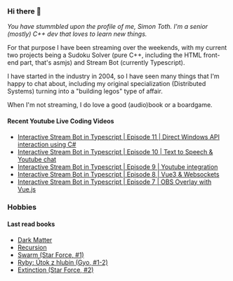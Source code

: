 ### Hi there 👋

*You have stummbled upon the profile of me, Simon Toth. I'm a senior (mostly) C++ dev that loves to learn new things.*

For that purpose I have been streaming over the weekends, with my current two projects being a Sudoku Solver (pure C++, including the HTML front-end part, that's asmjs) and Stream Bot (currently Typescript).

I have started in the industry in 2004, so I have seen many things that I'm happy to chat about, including my original specialization (Distributed Systems) turning into a "building legos" type of affair.

When I'm not streaming, I do love a good (audio)book or a boardgame.

#### Recent Youtube Live Coding Videos

<!-- YOUTUBE_LIVE:START -->
- [Interactive Stream Bot in Typescript | Episode 11 | Direct Windows API interaction using C#](https://www.youtube.com/watch?v=IAM8p8GQ0s4)
- [Interactive Stream Bot in Typescript | Episode 10 | Text to Speech & Youtube chat](https://www.youtube.com/watch?v=arzceM61GO4)
- [Interactive Stream Bot in Typescript | Episode 9 | Youtube integration](https://www.youtube.com/watch?v=sAsyLO5XjbE)
- [Interactive Stream Bot in Typescript | Episode 8 | Vue3 & Websockets](https://www.youtube.com/watch?v=4ym4SC4-NVg)
- [Interactive Stream Bot in Typescript | Episode 7 | OBS Overlay with Vue.js](https://www.youtube.com/watch?v=ZQpJoS1LXAs)
<!-- YOUTUBE_LIVE:END -->

### Hobbies

#### Last read books

<!-- GOODREADS:START -->
- [Dark Matter](https://www.goodreads.com/review/show/3237396196?utm_medium=api&utm_source=rss)
- [Recursion](https://www.goodreads.com/review/show/3199564428?utm_medium=api&utm_source=rss)
- [Swarm (Star Force, #1)](https://www.goodreads.com/review/show/3276393283?utm_medium=api&utm_source=rss)
- [Ryby: Útok z hlubin (Gyo, #1-2)](https://www.goodreads.com/review/show/3329650629?utm_medium=api&utm_source=rss)
- [Extinction (Star Force, #2)](https://www.goodreads.com/review/show/3476396438?utm_medium=api&utm_source=rss)
<!-- GOODREADS:END -->

<!--
![My Github stats](https://github-readme-stats.vercel.app/api?username=HappyCerberus&show_icons=true)


![Top Langs](https://github-readme-stats.vercel.app/api/top-langs/?username=HappyCerberus&layout=compact)
-->
<!--
**HappyCerberus/HappyCerberus** is a ✨ _special_ ✨ repository because its `README.md` (this file) appears on your GitHub profile.

Here are some ideas to get you started:

- 🔭 I’m currently working on ...
- 🌱 I’m currently learning ...
- 👯 I’m looking to collaborate on ...
- 🤔 I’m looking for help with ...
- 💬 Ask me about ...
- 📫 How to reach me: ...
- 😄 Pronouns: ...
- ⚡ Fun fact: ...
-->
